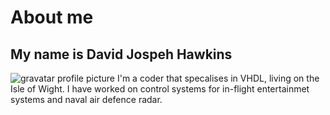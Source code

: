 # About me
## My name is David Jospeh Hawkins
![gravatar profile picture](https://www.gravatar.com/avatar/b755cdffed1cfb12fea45a4810b2d144?s=2048)
I'm a coder that specalises in VHDL, living on the Isle of Wight.
I have worked on control systems for in-flight entertainmet systems and naval air defence radar.

<!--
**djh1997/djh1997** is a ✨ _special_ ✨ repository because its `README.md` (this file) appears on your GitHub profile.

Here are some ideas to get you started:

- 🔭 I’m currently working on ...
- 🌱 I’m currently learning ...
- 👯 I’m looking to collaborate on ...
- 🤔 I’m looking for help with ...
- 💬 Ask me about ...
- 📫 How to reach me: ...
- 😄 Pronouns: ...
- ⚡ Fun fact: ...
-->
